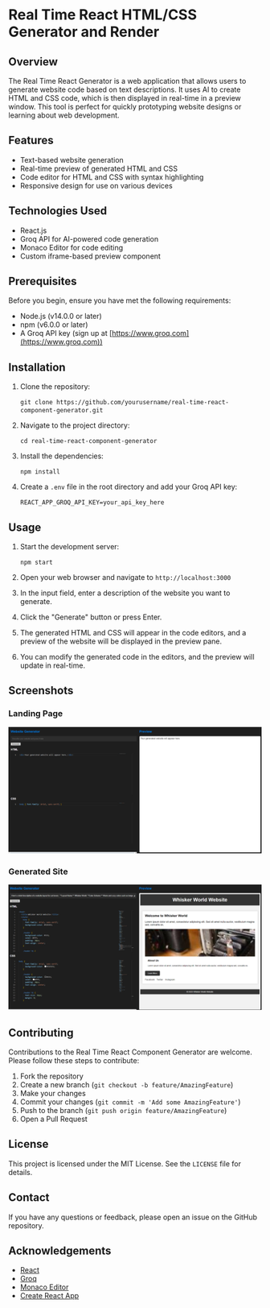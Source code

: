 # Real Time React HTML/CSS Generator and Render

## Overview

The Real Time React Generator is a web application that allows users to generate website code based on text descriptions. It uses AI to create HTML and CSS code, which is then displayed in real-time in a preview window. This tool is perfect for quickly prototyping website designs or learning about web development.

## Features

- Text-based website generation
- Real-time preview of generated HTML and CSS
- Code editor for HTML and CSS with syntax highlighting
- Responsive design for use on various devices

## Technologies Used

- React.js
- Groq API for AI-powered code generation
- Monaco Editor for code editing
- Custom iframe-based preview component

## Prerequisites

Before you begin, ensure you have met the following requirements:

- Node.js (v14.0.0 or later)
- npm (v6.0.0 or later)
- A Groq API key (sign up at [https://www.groq.com](https://www.groq.com))

## Installation

1. Clone the repository:
   ```
   git clone https://github.com/yourusername/real-time-react-component-generator.git
   ```

2. Navigate to the project directory:
   ```
   cd real-time-react-component-generator
   ```

3. Install the dependencies:
   ```
   npm install
   ```

4. Create a `.env` file in the root directory and add your Groq API key:
   ```
   REACT_APP_GROQ_API_KEY=your_api_key_here
   ```

## Usage

1. Start the development server:
   ```
   npm start
   ```

2. Open your web browser and navigate to `http://localhost:3000`

3. In the input field, enter a description of the website you want to generate.

4. Click the "Generate" button or press Enter.

5. The generated HTML and CSS will appear in the code editors, and a preview of the website will be displayed in the preview pane.

6. You can modify the generated code in the editors, and the preview will update in real-time.

## Screenshots

### Landing Page
![Landing Screen](landing-screen.png)

### Generated Site
![Generated Site](generated-site.png)

## Contributing

Contributions to the Real Time React Component Generator are welcome. Please follow these steps to contribute:

1. Fork the repository
2. Create a new branch (`git checkout -b feature/AmazingFeature`)
3. Make your changes
4. Commit your changes (`git commit -m 'Add some AmazingFeature'`)
5. Push to the branch (`git push origin feature/AmazingFeature`)
6. Open a Pull Request

## License

This project is licensed under the MIT License. See the `LICENSE` file for details.

## Contact

If you have any questions or feedback, please open an issue on the GitHub repository.

## Acknowledgements

- [React](https://reactjs.org/)
- [Groq](https://www.groq.com)
- [Monaco Editor](https://microsoft.github.io/monaco-editor/)
- [Create React App](https://create-react-app.dev/)